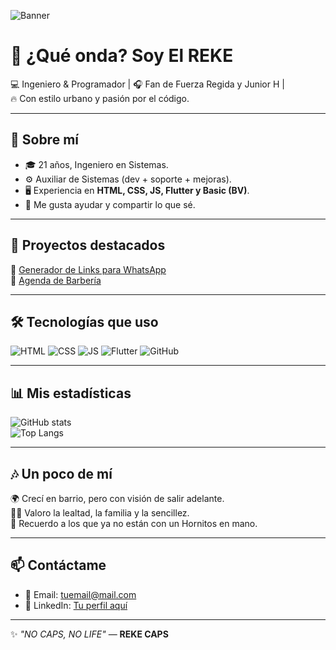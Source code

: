 <!-- Banner principal (puedes reemplazar con una imagen hecha en Canva o Figma) -->
![Banner](https://i.ibb.co/3WRvLmL/github-banner.png)

# 👋 ¿Qué onda? Soy **El REKE**  

💻 Ingeniero & Programador | 🎧 Fan de Fuerza Regida y Junior H |  
🔥 Con estilo urbano y pasión por el código.  

---

## 🚀 Sobre mí
- 🎓 21 años, Ingeniero en Sistemas.  
- ⚙️ Auxiliar de Sistemas (dev + soporte + mejoras).  
- 🖥️ Experiencia en **HTML, CSS, JS, Flutter y Basic (BV)**.  
- 🤝 Me gusta ayudar y compartir lo que sé.  

---

## 📌 Proyectos destacados
🔗 [Generador de Links para WhatsApp](https://github.com/TUUSUARIO/proyecto1)  
💈 [Agenda de Barbería](https://github.com/TUUSUARIO/proyecto2)  

---

## 🛠️ Tecnologías que uso

![HTML](https://img.shields.io/badge/Code-HTML-orange?style=for-the-badge&logo=html5)
![CSS](https://img.shields.io/badge/Style-CSS-blue?style=for-the-badge&logo=css3)
![JS](https://img.shields.io/badge/Script-JavaScript-yellow?style=for-the-badge&logo=javascript)
![Flutter](https://img.shields.io/badge/App-Flutter-02569B?style=for-the-badge&logo=flutter)
![GitHub](https://img.shields.io/badge/Control-GitHub-black?style=for-the-badge&logo=github)

---

## 📊 Mis estadísticas

![GitHub stats](https://github-readme-stats.vercel.app/api?username=TUUSUARIO&show_icons=true&theme=radical)  
![Top Langs](https://github-readme-stats.vercel.app/api/top-langs/?username=TUUSUARIO&layout=compact&theme=radical)

---

## 🎶 Un poco de mí
🌍 Crecí en barrio, pero con visión de salir adelante.  
🤜🤛 Valoro la lealtad, la familia y la sencillez.  
🥂 Recuerdo a los que ya no están con un Hornitos en mano.  

---

## 📫 Contáctame
- 📧 Email: tuemail@mail.com  
- 💼 LinkedIn: [Tu perfil aquí](#)  

---

✨ *"NO CAPS, NO LIFE"* — **REKE CAPS**
